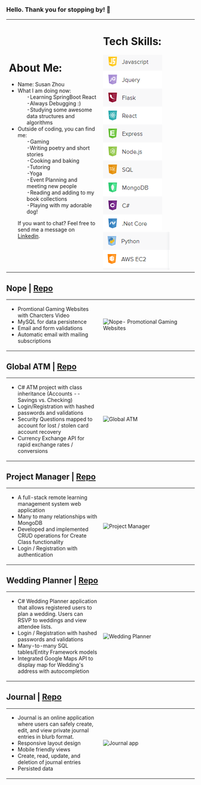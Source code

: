 ### Hello. Thank you for stopping by! 👋

<table>
  <tr>
    <td style="width:50%">
      <h1>About Me:</h1>
      <ul>
        <li>Name: Susan Zhou</li>
        <li>What I am doing now:
          <ol>-Learning SpringBoot React</ol>
          <ol>-Always Debugging :)</ol>
          <ol>-Studying some awesome data structures and algorithms</ol>
        </li>
        <li>Outside of coding, you can find me:
          <ol>-Gaming</ol>
          <ol>-Writing poetry and short stories</ol>
          <ol>-Cooking and baking</ol>
          <ol>-Tutoring</ol>
          <ol>-Yoga</ol>
          <ol>-Event Planning and meeting new people</ol>
          <ol>-Reading and adding to my book collections</ol>
          <ol>-Playing with my adorable dog!</ol>
          <p> If you want to chat? Feel free to send me a message on <a href="https://www.linkedin.com/in/susanzhou-tech/" target="_blank">Linkedin</a>.<p>
      </li>
      </ul>
     </td>          
     <td style="width:50%">
     <h1>Tech Skills:</h1>
        <img src="assets/techstack1.jpg" alt="tech stack logo"/>
        <img src="assets/techstack2.jpg" alt="tech stack logo"/>
    </td>
  </tr>
</table>

<h2>
  Nope | <a href="https://github.com/ZhouSusan/Nope">Repo</a>
</h2>
<table>
  <tr>
    <td style="width:50%">
      <ul>
        <li>Promtional Gaming Websites with Charcters Video</li>
        <li>MySQL for data persistence </li>
        <li>Email and form validations</li>
        <li>Automatic email with mailing subscriptions</li>
      </ul>
    </td>
    <td style="width:50%">
        <img src="https://media.giphy.com/media/Iqu3WiACpRGE3gxkXm/giphy.gif" alt="Nope- Promotional Gaming Websites"/>
    </td>
  </tr>
</table>

<h2>
  Global ATM | <a href="https://github.com/Michaelafuller/GlobalATM-new"">Repo</a>
</h2>
<table>
  <tr>
    <td style="width:50%">
      <ul>
        <li>C# ATM project with class inheritance (Accounts -- Savings vs. Checking)</li>
        <li>Login/Registration with hashed passwords and validations</li>
        <li>Security Questions mapped to account for lost / stolen card account recovery</li>
        <li>Currency Exchange API for rapid exchange rates / conversions</li>
      </ul>
    </td>
    <td style="width:50%">
        <img src="https://media.giphy.com/media/nKNYugt4VkkZTUJl9p/giphy.gif" alt="Global ATM"/>
    </td>
  </tr>
</table>

<h2>
  Project Manager | <a href="https://github.com/ZhouSusan/MERN_ProjectManager">Repo</a>
</h2>
<table>
  <tr>
    <td style="width:50%">
      <ul>
        <li>A full-stack remote learning management system web application </li>
        <li>Many to many relationships with MongoDB</li>
        <li>Developed and implemented CRUD operations for Create Class functionality</li>
        <li>Login / Registration with authentication</li>
      </ul>
    </td>
    <td style="width:50%">
        <img src="https://media.giphy.com/media/tyTRV5RL5v48vKYhi6/giphy.gif" alt="Project Manager"/>
    </td>
  </tr>
</table>

<h2>
  Wedding Planner | <a href="https://github.com/ZhouSusan/WeddingPlanningWithC-">Repo</a>
</h2>
<table>
  <tr>
    <td style="width:50%">
      <ul>
        <li>C# Wedding Planner application that allows registered users to plan a wedding. Users can RSVP to weddings and view attendee lists.</li>
        <li>Login / Registration with hashed passwords and validations</li>
        <li> Many-to-many SQL tables/Entity Framework models</li>
        <li>Integrated Google Maps API to display map for Wedding's address with autocompletion</li>
      </ul>
    </td>
    <td style="width:50%">
        <img src="https://media.giphy.com/media/9dwJIn1iWrAmmKBYHC/giphy.gif" alt="Wedding Planner"/>
    </td>
  </tr>
</table>

<h2>
  Journal | <a href="https://github.com/ZhouSusan/Journal">Repo</a>
</h2>
<table>
  <tr>
    <td style="width:50%">
      <ul>
        <li>Journal is an online application where users can safely create, edit, and view private journal entries in blurb format. </li>
        <li>Responsive layout design</li>
        <li>Mobile friendly views</li>
        <li>Create, read, update, and deletion of journal entries</li>
        <li>Persisted data</li>
      </ul>
    </td>
    <td style="width:50%">
        <img src="https://media.giphy.com/media/MId9AztoffQwuLvNrK/giphy.gif" alt="Journal app"/>
    </td>
  </tr>
</table>
